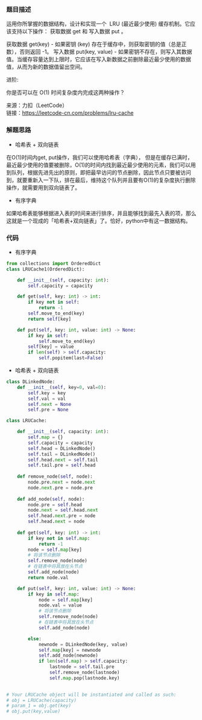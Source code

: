 ### 题目描述
运用你所掌握的数据结构，设计和实现一个  LRU (最近最少使用) 缓存机制。它应该支持以下操作： 获取数据 get 和 写入数据 put 。

获取数据 get(key) - 如果密钥 (key) 存在于缓存中，则获取密钥的值（总是正数），否则返回 -1。
写入数据 put(key, value) - 如果密钥不存在，则写入其数据值。当缓存容量达到上限时，它应该在写入新数据之前删除最近最少使用的数据值，从而为新的数据值留出空间。

进阶:

你是否可以在 O(1) 时间复杂度内完成这两种操作？

来源：力扣（LeetCode）  
链接：https://leetcode-cn.com/problems/lru-cache

### 解题思路
- 哈希表 + 双向链表  

在O(1)时间内get, put操作，我们可以使用哈希表（字典），
但是在缓存已满时，最近最少使用的值要被删除，O(1)的时间内找到最近最少使用的元素，我们可以用到队列，根据先进先出的原则，即把最早访问的节点删除，因此节点只要被访问到，就要重新入一下队，排在最后，维持这个队列并且要有O(1)的复杂度执行删除操作，就需要用到双向链表了。

- 有序字典

如果哈希表能够根据进入表的时间来进行排序，并且能够找到最先入表的项，那么这就是一个现成的「哈希表+双向链表」了。恰好，python中有这一数据结构。

### 代码
- 有序字典
```python
from collections import OrderedDict
class LRUCache1(OrderedDict):

    def __init__(self, capacity: int):
        self.capacity = capacity

    def get(self, key: int) -> int:
        if key not in self:
            return -1
        self.move_to_end(key)
        return self[key]

    def put(self, key: int, value: int) -> None:
        if key in self:
            self.move_to_end(key)
        self[key] = value
        if len(self) > self.capacity:
            self.popitem(last=False)
```
- 哈希表 + 双向链表
```python
class DLinkedNode:
    def __init__(self, key=0, val=0):
        self.key = key
        self.val = val
        self.next = None
        self.pre = None

class LRUCache:

    def __init__(self, capacity: int):
        self.map = {}
        self.capacity = capacity
        self.head = DLinkedNode()
        self.tail = DLinkedNode()
        self.head.next = self.tail
        self.tail.pre = self.head
        
    def remove_node(self, node):
        node.pre.next = node.next
        node.next.pre = node.pre
    
    def add_node(self, node):
        node.pre = self.head
        node.next = self.head.next
        self.head.next.pre = node
        self.head.next = node
    
    def get(self, key: int) -> int:
        if key not in self.map:
            return -1
        node = self.map[key]
        # 将该节点删除
        self.remove_node(node)
        # 在链表中将其放在头节点
        self.add_node(node)
        return node.val

    def put(self, key: int, value: int) -> None:
        if key in self.map:
            node = self.map[key]
            node.val = value
            # 将该节点删除
            self.remove_node(node)
            # 在链表中将其放在头节点
            self.add_node(node)

        else:
            newnode = DLinkedNode(key, value)
            self.map[key] = newnode
            self.add_node(newnode)
            if len(self.map) > self.capacity:
                lastnode = self.tail.pre
                self.remove_node(lastnode)
                self.map.pop(lastnode.key)
        

# Your LRUCache object will be instantiated and called as such:
# obj = LRUCache(capacity)
# param_1 = obj.get(key)
# obj.put(key,value)
```